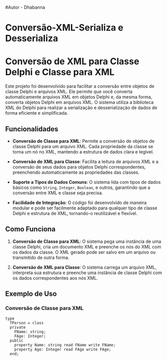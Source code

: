
#Autor - Dhabanna
# Conversão-XML-Serializa e Desserializa


# Conversão de XML para Classe Delphi e Classe para XML

Este projeto foi desenvolvido para facilitar a conversão entre objetos de classe Delphi e arquivos XML. Ele permite que você converta automaticamente arquivos XML em objetos Delphi e, da mesma forma, converta objetos Delphi em arquivos XML. O sistema utiliza a biblioteca XML do Delphi para realizar a serialização e desserialização de dados de forma eficiente e simplificada.

## Funcionalidades

- **Conversão de Classe para XML**: Permite a conversão de objetos de classe Delphi para um arquivo XML. Cada propriedade da classe se torna um nó no XML, mantendo a estrutura de dados clara e legível.
  
- **Conversão de XML para Classe**: Facilita a leitura de arquivos XML e a conversão de seus dados para objetos Delphi correspondentes, preenchendo automaticamente as propriedades das classes.

- **Suporte a Tipos de Dados Comuns**: O sistema lida com tipos de dados básicos como `String`, `Integer`, `Boolean`, e outros, garantindo que a conversão entre XML e classe seja precisa.

- **Facilidade de Integração**: O código foi desenvolvido de maneira modular e pode ser facilmente adaptado para qualquer tipo de classe Delphi e estrutura de XML, tornando-o reutilizável e flexível.

## Como Funciona

1. **Conversão de Classe para XML**: O sistema pega uma instância de uma classe Delphi, cria um documento XML e preenche os nós do XML com os dados da classe. O XML gerado pode ser salvo em um arquivo ou transmitido de outra forma.

2. **Conversão de XML para Classe**: O sistema carrega um arquivo XML, interpreta sua estrutura e preenche uma instância de classe Delphi com os dados correspondentes aos nós XML.

## Exemplo de Uso

### Conversão de Classe para XML

```delphi
type
  TPerson = class
  private
    FName: string;
    FAge: Integer;
  public
    property Name: string read FName write FName;
    property Age: Integer read FAge write FAge;
  end;
